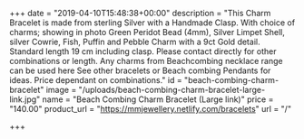+++
date = "2019-04-10T15:48:38+00:00"
description = "This Charm Bracelet is made from sterling Silver with a Handmade Clasp. With choice of charms; showing in photo Green Peridot Bead (4mm), Silver Limpet Shell, silver Cowrie, Fish, Puffin and Pebble Charm with a 9ct Gold detail. Standard length 19 cm including clasp. Please contact directly for other combinations or length. Any charms from Beachcombing necklace range can be used here See other bracelets or Beach combing Pendants for ideas. Price dependant on combinations."
id = "beach-combing-charm-bracelet"
image = "/uploads/beach-combing-charm-bracelet-large-link.jpg"
name = "Beach Combing Charm Bracelet (Large link)"
price = "140.00"
product_url = "https://mmjewellery.netlify.com/bracelets"
url = "/"

+++
